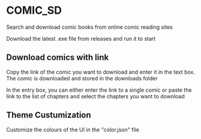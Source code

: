 # COMIC_SD
Search and download comic books from online comic reading sites

Download the latest .exe file from releases and run it to start

## Download comics with link
Copy the link of the comic you want to download and enter it in the text box. The comic is downloaded and stored in the downloads folder

In the entry box, you can either enter the link to a single comic or paste the link to the list of chapters and select the chapters you want to download

## Theme Custumization
Customize the colours of the UI in the "color.json" file